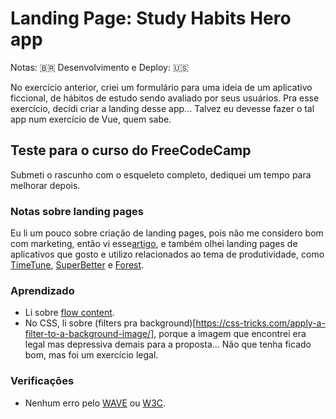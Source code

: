 # Landing Page: Study Habits Hero app
Notas: 🇧🇷
Desenvolvimento e Deploy: 🇺🇸

No exercício anterior, criei um formulário para uma ideia de um aplicativo ficcional, de hábitos de estudo sendo avaliado por seus usuários. Pra esse exercício, decidi criar a landing desse app... Talvez eu devesse fazer o tal app num exercício de Vue, quem sabe.

## Teste para o curso do FreeCodeCamp
Submeti o rascunho com o esqueleto completo, dediquei um tempo para melhorar depois.

### Notas sobre landing pages
Eu li um pouco sobre criação de landing pages, pois não me considero bom com marketing, então vi esse[artigo](https://blog.taboola.com/landing-page-best-practices-step-guide/), e também olhei landing pages de aplicativos que gosto e utilizo relacionados ao tema de produtividade, como [TimeTune](https://timetune.app/), [SuperBetter](https://www.superbetter.com/) e [Forest](https://www.forestapp.cc/).

### Aprendizado
* Li sobre [flow content](https://html.spec.whatwg.org/multipage/dom.html#flow-content-2).
* No CSS, li sobre (filters pra background)[https://css-tricks.com/apply-a-filter-to-a-background-image/], porque a imagem que encontrei era legal mas depressiva demais para a proposta... Não que tenha ficado bom, mas foi um exercício legal.

### Verificações
* Nenhum erro pelo [WAVE](https://wave.webaim.org/) ou [W3C](https://validator.w3.org/).
